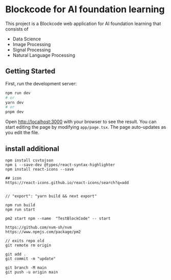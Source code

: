 # Blockcode for AI foundation learning
This project is a Blockcode web application for AI foundation learning that consists of
- Data Science
- Image Processing
- Signal Processing
- Natural Language Processing

## Getting Started

First, run the development server:
```bash
npm run dev
# or
yarn dev
# or
pnpm dev
```
Open [http://localhost:3000](http://localhost:3000) with your browser to see the result.
You can start editing the page by modifying `app/page.tsx`. The page auto-updates as you edit the file.

## install additional

```read csv file
npm install csvtojson
npm i --save-dev @types/react-syntax-highlighter
npm install react-icons --save

## icon
https://react-icons.github.io/react-icons/search?q=add


// "export": "yarn build && next export"

npm run build 
npm run start

pm2 start npm --name  "TestBlockCode" -- start

https://github.com/nvm-sh/nvm
https://www.npmjs.com/package/pm2

// exits repo old
git remote rm origin

git add .
git commit -m "update"

git branch -M main
git push -u origin main
